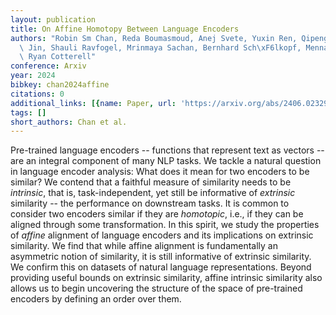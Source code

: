 ```yaml
---
layout: publication
title: On Affine Homotopy Between Language Encoders
authors: "Robin Sm Chan, Reda Boumasmoud, Anej Svete, Yuxin Ren, Qipeng Guo, Zhijing\
  \ Jin, Shauli Ravfogel, Mrinmaya Sachan, Bernhard Sch\xF6lkopf, Mennatallah El-Assady,\
  \ Ryan Cotterell"
conference: Arxiv
year: 2024
bibkey: chan2024affine
citations: 0
additional_links: [{name: Paper, url: 'https://arxiv.org/abs/2406.02329'}]
tags: []
short_authors: Chan et al.
---
```

Pre-trained language encoders -- functions that represent text as vectors --
are an integral component of many NLP tasks. We tackle a natural question in
language encoder analysis: What does it mean for two encoders to be similar? We
contend that a faithful measure of similarity needs to be *intrinsic*,
that is, task-independent, yet still be informative of *extrinsic*
similarity -- the performance on downstream tasks. It is common to consider two
encoders similar if they are *homotopic*, i.e., if they can be aligned
through some transformation. In this spirit, we study the properties of
*affine* alignment of language encoders and its implications on extrinsic
similarity. We find that while affine alignment is fundamentally an asymmetric
notion of similarity, it is still informative of extrinsic similarity. We
confirm this on datasets of natural language representations. Beyond providing
useful bounds on extrinsic similarity, affine intrinsic similarity also allows
us to begin uncovering the structure of the space of pre-trained encoders by
defining an order over them.
